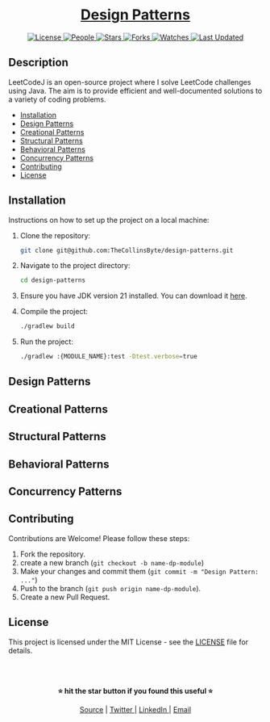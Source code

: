 <div align="center">

<h1><a href="https://github.com/TheCollinsByte/design-patterns">Design Patterns</a></h1>

<a href="https://github.com/TheCollinsByte/design-patterns/blob/main/LICENSE">
<img alt="License" src="https://img.shields.io/github/license/TheCollinsByte/design-patterns?style=flat&color=eee&label="> </a>

<a href="https://github.com/TheCollinsByte/design-patterns/graphs/contributors">
<img alt="People" src="https://img.shields.io/github/contributors/TheCollinsByte/design-patterns?style=flat&color=ffaaf2&label=People"> </a>

<a href="https://github.com/TheCollinsByte/design-patterns/stargazers">
<img alt="Stars" src="https://img.shields.io/github/stars/TheCollinsByte/design-patterns?style=flat&color=98c379&label=Stars"> </a>

<a href="https://github.com/TheCollinsByte/design-patterns/network/members">
<img alt="Forks" src="https://img.shields.io/github/forks/TheCollinsByte/design-patterns?style=flat&color=66a8e0&label=Forks"> </a>

<a href="https://github.com/TheCollinsByte/design-patterns/watchers">
<img alt="Watches" src="https://img.shields.io/github/watchers/TheCollinsByte/design-patterns?style=flat&color=f5d08b&label=Watches"> </a>

<a href="https://github.com/TheCollinsByte/design-patterns/pulse">
<img alt="Last Updated" src="https://img.shields.io/github/last-commit/TheCollinsByte/design-patterns?style=flat&color=e06c75&label="> </a>

</div>

## Description

LeetCodeJ is an open-source project where I solve LeetCode challenges using Java. The aim is to provide efficient and well-documented solutions to a variety of coding problems.

- [Installation](#installation)
- [Design Patterns](#design-patterns)
- [Creational Patterns](#creational-patterns)
- [Structural Patterns](#structural-patterns)
- [Behavioral Patterns](#behavioral-patterns)
- [Concurrency Patterns](#concurrency-patterns)
- [Contributing](#contributing)
- [License](#license)


## Installation

Instructions on how to set up the project on a local machine:

1. Clone the repository:
    ```bash
    git clone git@github.com:TheCollinsByte/design-patterns.git
    ```
2. Navigate to the project directory:
    ```bash
    cd design-patterns
    ```
3. Ensure you have JDK version 21 installed. You can download it [here](https://www.oracle.com/java/technologies/downloads/#java21).

4. Compile the project:
    ```bash
   ./gradlew build
    ```

5. Run the project:
    ```bash
    ./gradlew :{MODULE_NAME}:test -Dtest.verbose=true
    ```

## Design Patterns


## Creational Patterns


## Structural Patterns


## Behavioral Patterns


## Concurrency Patterns


## Contributing

Contributions are Welcome! Please follow these steps:

1. Fork the repository.
2. create a new branch (`git checkout -b name-dp-module`)
3. Make your changes and commit them (`git commit -m "Design Pattern: ..."`)
4. Push to the branch (`git push origin name-dp-module`).
5. Create a new Pull Request.

## License

This project is licensed under the MIT License - see the [LICENSE](LICENSE) file for details.

<br/><br/>

<div align="center">

<strong>⭐ hit the star button if you found this useful ⭐</strong><br>

<a href="https://github.com/TheCollinsByte/design-patterns">Source</a>
| <a href="https://x.com/TheCollinsByte" target="_blank">Twitter </a>
| <a href="http://www.linkedin.com/in/collins-boniface" target="_blank">LinkedIn </a>
| <a href="mailto:collo@fastmail.com">Email</a>
</div>
